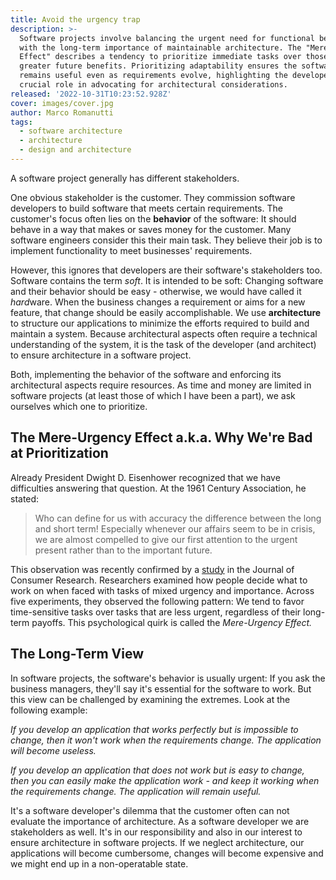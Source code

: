 ```yaml
---
title: Avoid the urgency trap
description: >-
  Software projects involve balancing the urgent need for functional behavior
  with the long-term importance of maintainable architecture. The "Mere-Urgency
  Effect" describes a tendency to prioritize immediate tasks over those with
  greater future benefits. Prioritizing adaptability ensures the software
  remains useful even as requirements evolve, highlighting the developer's
  crucial role in advocating for architectural considerations.
released: '2022-10-31T10:23:52.928Z'
cover: images/cover.jpg
author: Marco Romanutti
tags:
  - software architecture
  - architecture
  - design and architecture
---
```

A software project generally has different stakeholders.

One obvious stakeholder is the customer. They commission software developers to build software that meets certain requirements. The customer's focus often lies on the **behavior** of the software: It should behave in a way that makes or saves money for the customer. Many software engineers consider this their main task. They believe their job is to implement functionality to meet businesses' requirements.

However, this ignores that developers are their software's stakeholders too. Software contains the term *soft*. It is intended to be soft: Changing software and their behavior should be easy - otherwise, we would have called it *hard*ware. When the business changes a requirement or aims for a new feature, that change should be easily accomplishable. We use **architecture** to structure our applications to minimize the efforts required to build and maintain a system. Because architectural aspects often require a technical understanding of the system, it is the task of the developer (and architect) to ensure architecture in a software project.

Both, implementing the behavior of the software and enforcing its architectural aspects require resources. As time and money are limited in software projects (at least those of which I have been a part), we ask ourselves which one to prioritize.

## The Mere-Urgency Effect a.k.a. Why We're Bad at Prioritization

Already President Dwight D. Eisenhower recognized that we have difficulties answering that question. At the 1961 Century Association, he stated:

> Who can define for us with accuracy the difference between the long and short term! Especially whenever our affairs seem to be in crisis, we are almost compelled to give our first attention to the urgent present rather than to the important future.

This observation was recently confirmed by a [study](https://www.researchgate.net/publication/327103488%5FThe%5FMere%5FUrgency%5FEffect) in the Journal of Consumer Research. Researchers examined how people decide what to work on when faced with tasks of mixed urgency and importance. Across five experiments, they observed the following pattern:
We tend to favor time-sensitive tasks over tasks that are less urgent, regardless of their long-term payoffs. This psychological quirk is called the *Mere-Urgency Effect.*

## The Long-Term View

In software projects, the software's behavior is usually urgent: If you ask the business managers, they'll say it's essential for the software to work. But this view can be challenged by examining the extremes. Look at the following example:

*If you develop an application that works perfectly but is impossible to change, then it won't work when the requirements change. The application will become useless.*

*If you develop an application that does not work but is easy to change, then you can easily make the application work - and keep it working when the requirements change. The application will remain useful.*

It's a software developer's dilemma that the customer often can not evaluate the importance of architecture. As a software developer we are stakeholders as well. It's in our responsibility and also in our interest to ensure architecture in software projects. If we neglect architecture, our applications will become cumbersome, changes will become expensive and we might end up in a non-operatable state.
